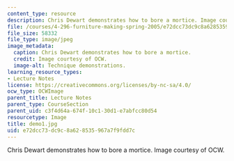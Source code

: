 ```yaml
---
content_type: resource
description: Chris Dewart demonstrates how to bore a mortice. Image courtesy of OCW.
file: /courses/4-296-furniture-making-spring-2005/e72dcc73dc9c8a628535967a7f9fdd7c_demo1.jpg
file_size: 58332
file_type: image/jpeg
image_metadata:
  caption: Chris Dewart demonstrates how to bore a mortice.
  credit: Image courtesy of OCW.
  image-alt: Technique demonstrations.
learning_resource_types:
- Lecture Notes
license: https://creativecommons.org/licenses/by-nc-sa/4.0/
ocw_type: OCWImage
parent_title: Lecture Notes
parent_type: CourseSection
parent_uid: c3f4d64a-674f-10c1-30d1-e7abfcc80d54
resourcetype: Image
title: demo1.jpg
uid: e72dcc73-dc9c-8a62-8535-967a7f9fdd7c
---
```

Chris Dewart demonstrates how to bore a mortice. Image courtesy of OCW.